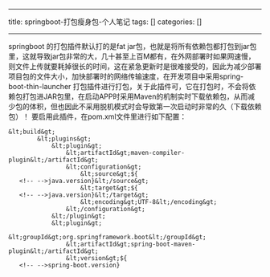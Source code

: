 
--- 
title:  springboot-打包瘦身包-个人笔记 
tags: []
categories: [] 

---
springboot 的打包插件默认打的是fat jar包，也就是将所有依赖包都打包到jar包里，这就导致jar包非常的大，几十甚至上百M都有，在外网部署时如果网速慢，则文件上传就要耗掉很长的时间，这在紧急更新时是很难接受的，因此为减少部署项目包的文件大小，加快部署时的网络传输速度，在开发项目中采用spring-boot-thin-launcher 打包插件进行打包，关于此插件可，它在打包时，不会将依赖包打包进JAR包里，在启动APP时采用Maven的机制实时下载依赖包，从而减少包的体积，但也因此不采用脱机模式时会导致第一次启动时非常的久（下载依赖包）！ 要启用此插件，在pom.xml文件里进行如下配置：

```
&lt;build&gt;
        &lt;plugins&gt;
            &lt;plugin&gt;
                &lt;artifactId&gt;maven-compiler-plugin&lt;/artifactId&gt;
                &lt;configuration&gt;
                    &lt;source&gt;${
   <!-- -->java.version}&lt;/source&gt;
                    &lt;target&gt;${
   <!-- -->java.version}&lt;/target&gt;
                    &lt;encoding&gt;UTF-8&lt;/encoding&gt;
                &lt;/configuration&gt;
            &lt;/plugin&gt;
            &lt;plugin&gt;
                &lt;groupId&gt;org.springframework.boot&lt;/groupId&gt;
                &lt;artifactId&gt;spring-boot-maven-plugin&lt;/artifactId&gt;
                &lt;version&gt;${
   <!-- -->spring-boot.version}
```
